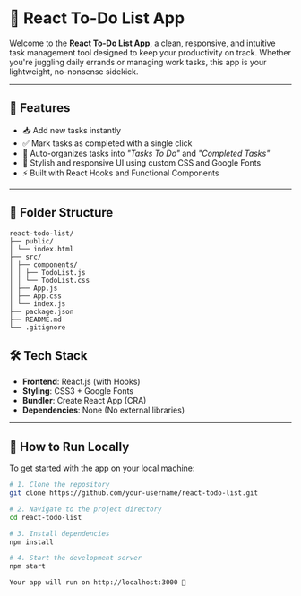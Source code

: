 # 📝 React To-Do List App

Welcome to the **React To-Do List App**, a clean, responsive, and intuitive task management tool designed to keep your productivity on track. Whether you're juggling daily errands or managing work tasks, this app is your lightweight, no-nonsense sidekick.

---

## 🚀 Features

- 📥 Add new tasks instantly
- ✅ Mark tasks as completed with a single click
- 📂 Auto-organizes tasks into *"Tasks To Do"* and *"Completed Tasks"*
- 🎨 Stylish and responsive UI using custom CSS and Google Fonts
- ⚡ Built with React Hooks and Functional Components

---

## 📁 Folder Structure
```
react-todo-list/
├── public/
│ └── index.html
├── src/
│ ├── components/
│ │ ├── TodoList.js
│ │ └── TodoList.css
│ ├── App.js
│ ├── App.css
│ └── index.js
├── package.json
├── README.md
└── .gitignore
```

## 🛠️ Tech Stack

- **Frontend**: React.js (with Hooks)
- **Styling**: CSS3 + Google Fonts
- **Bundler**: Create React App (CRA)
- **Dependencies**: None (No external libraries)

---

## 🧪 How to Run Locally

To get started with the app on your local machine:

```bash
# 1. Clone the repository
git clone https://github.com/your-username/react-todo-list.git

# 2. Navigate to the project directory
cd react-todo-list

# 3. Install dependencies
npm install

# 4. Start the development server
npm start

Your app will run on http://localhost:3000 🚀

